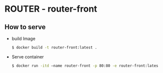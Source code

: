 # ROUTER - router-front

## How to serve

- build Image 

  ```bash
  $ docker build -t router-front:latest .
  ```

- Serve container

  ```bash
  $ docker run -itd —name router-front -p 80:80 -e router-front:latest
  ```
